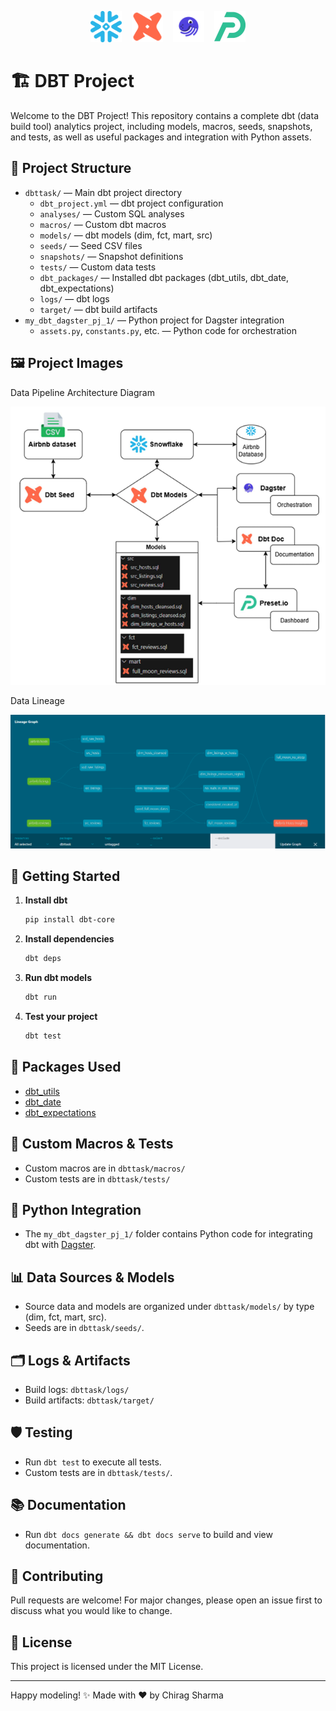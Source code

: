 <p align="center">
  <img src="./logo/snow.png" alt="Snowflake" height="50" />
  &nbsp;&nbsp;
  <img src="./logo/dbt.png" alt="dbt" height="50" />
  &nbsp;&nbsp;
  <img src="./logo/dagster.png" alt="Dagster" height="50" />
  &nbsp;&nbsp;
  <img src="./logo/preset.jpg" alt="Preset" height="50" />
</p>

# 🏗️ DBT Project

Welcome to the DBT Project! This repository contains a complete dbt (data build tool) analytics project, including models, macros, seeds, snapshots, and tests, as well as useful packages and integration with Python assets.

## 📁 Project Structure

- `dbttask/` — Main dbt project directory
  - `dbt_project.yml` — dbt project configuration
  - `analyses/` — Custom SQL analyses
  - `macros/` — Custom dbt macros
  - `models/` — dbt models (dim, fct, mart, src)
  - `seeds/` — Seed CSV files
  - `snapshots/` — Snapshot definitions
  - `tests/` — Custom data tests
  - `dbt_packages/` — Installed dbt packages (dbt_utils, dbt_date, dbt_expectations)
  - `logs/` — dbt logs
  - `target/` — dbt build artifacts
- `my_dbt_dagster_pj_1/` — Python project for Dagster integration
  - `assets.py`, `constants.py`, etc. — Python code for orchestration

## 🖼️ Project Images

Data Pipeline Architecture Diagram

![Data Pipeline Architecture Diagram](./dbt_pj_img/Data%20Pipeline%20Architecture%20Diagram.png)

Data Lineage

![Data Lineage](./dbt_pj_img/dbt%20doc%2021%20full%20linage%20graph.png)
## 🚀 Getting Started

1. **Install dbt**
   ```sh
   pip install dbt-core
   ```
2. **Install dependencies**
   ```sh
   dbt deps
   ```
3. **Run dbt models**
   ```sh
   dbt run
   ```
4. **Test your project**
   ```sh
   dbt test
   ```

## 🧩 Packages Used
- [dbt_utils](https://hub.getdbt.com/dbt-labs/dbt_utils/latest/)
- [dbt_date](https://hub.getdbt.com/calogica/dbt_date/latest/)
- [dbt_expectations](https://hub.getdbt.com/calogica/dbt_expectations/latest/)

## 📝 Custom Macros & Tests
- Custom macros are in `dbttask/macros/`
- Custom tests are in `dbttask/tests/`

## 🐍 Python Integration
- The `my_dbt_dagster_pj_1/` folder contains Python code for integrating dbt with [Dagster](https://dagster.io/).

## 📊 Data Sources & Models
- Source data and models are organized under `dbttask/models/` by type (dim, fct, mart, src).
- Seeds are in `dbttask/seeds/`.

## 🗂️ Logs & Artifacts
- Build logs: `dbttask/logs/`
- Build artifacts: `dbttask/target/`

## 🛡️ Testing
- Run `dbt test` to execute all tests.
- Custom tests are in `dbttask/tests/`.

## 📚 Documentation
- Run `dbt docs generate && dbt docs serve` to build and view documentation.

## 🤝 Contributing
Pull requests are welcome! For major changes, please open an issue first to discuss what you would like to change.

## 📄 License
This project is licensed under the MIT License.

---

Happy modeling! ✨
Made with ❤️ by Chirag Sharma

